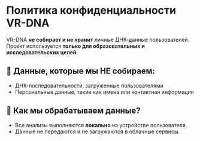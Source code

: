 # Политика конфиденциальности VR-DNA

VR-DNA **не собирает и не хранит** личные ДНК-данные пользователей.
Проект используется **только для образовательных и исследовательских целей**.

## 🔹 Данные, которые мы НЕ собираем:
- ДНК-последовательности, загруженные пользователями
- Персональные данные, такие как имена или контактная информация

## 🔹 Как мы обрабатываем данные?
- Все анализы выполняются **локально** на устройстве пользователя.
- Данные не передаются и не загружаются в облачные сервисы.
